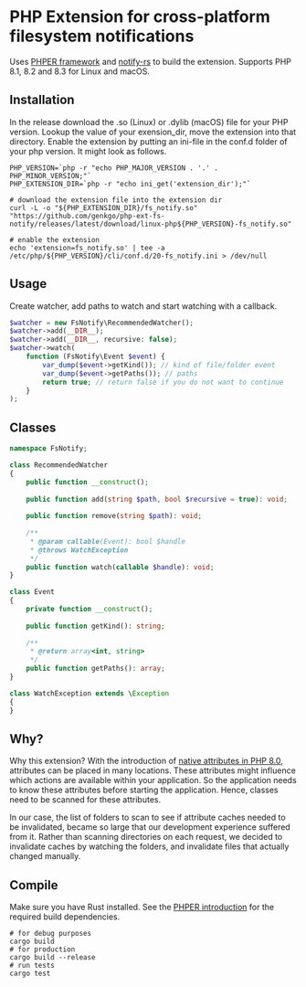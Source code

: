 # PHP Extension for cross-platform filesystem notifications

Uses [PHPER framework](https://github.com/phper-framework/phper) and [notify-rs](https://github.com/notify-rs/notify) 
to build the extension. Supports PHP 8.1, 8.2 and 8.3 for Linux and macOS.

## Installation

In the release download the .so (Linux) or .dylib (macOS) file for your PHP version. Lookup the value of your
exension_dir, move the extension into that directory. Enable the extension by putting an ini-file in the conf.d folder 
of your php version. It might look as follows.

```shell
PHP_VERSION=`php -r "echo PHP_MAJOR_VERSION . '.' . PHP_MINOR_VERSION;"`
PHP_EXTENSION_DIR=`php -r "echo ini_get('extension_dir');"`

# download the extension file into the extension dir 
curl -L -o "${PHP_EXTENSION_DIR}/fs_notify.so" "https://github.com/genkgo/php-ext-fs-notify/releases/latest/download/linux-php${PHP_VERSION}-fs_notify.so"

# enable the extension
echo 'extension=fs_notify.so' | tee -a /etc/php/${PHP_VERSION}/cli/conf.d/20-fs_notify.ini > /dev/null
```

## Usage

Create watcher, add paths to watch and start watching with a callback.

```php
$watcher = new FsNotify\RecommendedWatcher();
$watcher->add(__DIR__);
$watcher->add(__DIR__, recursive: false);
$watcher->watch(
    function (FsNotify\Event $event) {
        var_dump($event->getKind()); // kind of file/folder event
        var_dump($event->getPaths()); // paths 
        return true; // return false if you do not want to continue
    }
);
```

## Classes

```php
namespace FsNotify;

class RecommendedWatcher
{
    public function __construct();
    
    public function add(string $path, bool $recursive = true): void;
    
    public function remove(string $path): void;
    
    /**
     * @param callable(Event): bool $handle
     * @throws WatchException
     */
    public function watch(callable $handle): void;
}

class Event
{
    private function __construct();
    
    public function getKind(): string;
    
    /**
     * @return array<int, string>
     */
    public function getPaths(): array;
}

class WatchException extends \Exception
{
}
```

## Why?

Why this extension? With the introduction of [native attributes in PHP 8.0](https://www.php.net/manual/en/language.attributes.overview.php),
attributes can be placed in many locations. These attributes might influence which actions are available within your
application. So the application needs to know these attributes before starting the application. Hence, classes need to be scanned
for these attributes.

In our case, the list of folders to scan to see if attribute caches needed to be invalidated, became so large that our
development experience suffered from it. Rather than scanning directories on each request, we decided to invalidate
caches by watching the folders, and invalidate files that actually changed manually. 

## Compile

Make sure you have Rust installed. See the [PHPER introduction](https://docs.rs/phper-doc/latest/phper_doc/_02_quick_start/_01_write_your_first_extension/index.html)
for the required build dependencies.

```shell
# for debug purposes
cargo build
# for production
cargo build --release
# run tests
cargo test
```
